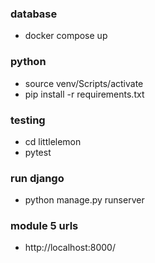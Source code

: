 
### database
* docker compose up

### python
* source venv/Scripts/activate
* pip install -r requirements.txt

### testing
* cd littlelemon
* pytest

### run django
* python manage.py runserver

### module 5 urls
* http://localhost:8000/
 